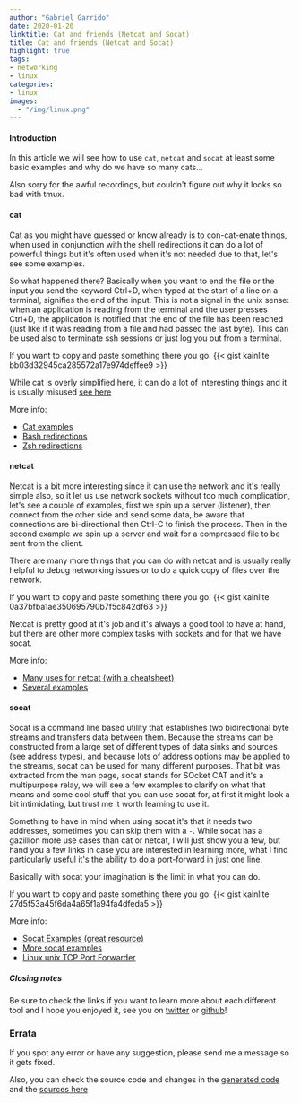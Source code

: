 ```yaml
---
author: "Gabriel Garrido"
date: 2020-01-20
linktitle: Cat and friends (Netcat and Socat)
title: Cat and friends (Netcat and Socat)
highlight: true
tags:
- networking
- linux
categories:
- linux
images:
  - "/img/linux.png"
---
```


#### **Introduction**
In this article we will see how to use `cat`, `netcat` and `socat` at least some basic examples and why do we have so many cats...

Also sorry for the awful recordings, but couldn't figure out why it looks so bad with tmux.

#### **cat**
Cat as you might have guessed or know already is to con-cat-enate things, when used in conjunction with the shell redirections it can do a lot of powerful things but it's often used when it's not needed due to that, let's see some examples.
<script src="https://asciinema.org/a/a48k8B7cUHXPsK0aJ3QNfL1zd.js" async data-preload="true" data-speed="2" data-size="small" data-cols="120" data-rows="20" id="asciicast-a48k8B7cUHXPsK0aJ3QNfL1zd" async></script>
So what happened there? Basically when you want to end the file or the input you send the keyword Ctrl+D, when typed at the start of a line on a terminal, signifies the end of the input. This is not a signal in the unix sense: when an application is reading from the terminal and the user presses Ctrl+D, the application is notified that the end of the file has been reached (just like if it was reading from a file and had passed the last byte). This can be used also to terminate ssh sessions or just log you out from a terminal.

If you want to copy and paste something there you go:
{{< gist kainlite  bb03d32945ca285572a17e974deffee9 >}}

While cat is overly simplified here, it can do a lot of interesting things and it is usually misused [see here](http://porkmail.org/era/unix/award.html)

More info:

- [Cat examples](https://www.tecmint.com/13-basic-cat-command-examples-in-linux/)
- [Bash redirections](https://www.gnu.org/savannah-checkouts/gnu/bash/manual/bash.html#Redirections)
- [Zsh redirections](http://zsh.sourceforge.net/Doc/Release/Redirection.html)


#### **netcat**
Netcat is a bit more interesting since it can use the network and it's really simple also, so it let us use network sockets without too much complication, let's see a couple of examples, first we spin up a server (listener), then connect from the other side and send some data, be aware that connections are bi-directional then Ctrl-C to finish the process. Then in the second example we spin up a server and wait for a compressed file to be sent from the client.
<script src="https://asciinema.org/a//aRoZYNLIr1EwCLYBpyhY5N2iC.js" async data-preload="true" data-speed="2" data-size="small" data-cols="125" data-rows="40" data-loop="true" id="asciicast-aRoZYNLIr1EwCLYBpyhY5N2iC" async></script>
There are many more things that you can do with netcat and is usually really helpful to debug networking issues or to do a quick copy of files over the network.

If you want to copy and paste something there you go:
{{< gist kainlite  0a37bfba1ae350695790b7f5c842df63 >}}

Netcat is pretty good at it's job and it's always a good tool to have at hand, but there are other more complex tasks with sockets and for that we have socat.

More info:

- [Many uses for netcat (with a cheatsheet)](https://www.varonis.com/blog/netcat-commands/)
- [Several examples](https://www.poftut.com/netcat-nc-command-tutorial-examples/)


#### **socat**
Socat is a command line based utility that establishes two bidirectional byte streams and transfers data between them. Because the streams can be constructed from a large set of different types of data sinks and sources (see address types), and because lots of address options may be applied to the streams, socat can be used for many different purposes. That bit was extracted from the man page, socat stands for SOcket CAT and it's a multipurpose relay, we will see a few examples to clarify on what that means and some cool stuff that you can use socat for, at first it might look a bit intimidating, but trust me it worth learning to use it.

Something to have in mind when using socat it's that it needs two addresses, sometimes you can skip them with a `-`. While socat has a gazillion more use cases than cat or netcat, I will just show you a few, but hand you a few links in case you are interested in learning more, what I find particularly useful it's the ability to do a port-forward in just one line.

<script src="https://asciinema.org/a/HUuq9N8wUqZFhSKPGkpMKKzzg.js" async data-preload="true" data-speed="2" data-size="small" data-cols="125" data-rows="40" data-loop="true" id="asciicast-HUuq9N8wUqZFhSKPGkpMKKzzg" async></script>
Basically with socat your imagination is the limit in what you can do.

If you want to copy and paste something there you go:
{{< gist kainlite 27d5f53a45f6da4a65f1a94fa4dfeda5 >}}

More info:

- [Socat Examples (great resource)](https://github.com/craSH/socat/blob/master/EXAMPLES)
- [More socat examples](https://www.poftut.com/linux-multipurpose-relay-socat-command-tutorial-with-examples/)
- [Linux unix TCP Port Forwarder](https://www.cyberciti.biz/faq/linux-unix-tcp-port-forwarding/)


##### **Closing notes**
Be sure to check the links if you want to learn more about each different tool and I hope you enjoyed it, see you on [twitter](https://twitter.com/kainlite) or [github](https://github.com/kainlite)!

### Errata
If you spot any error or have any suggestion, please send me a message so it gets fixed.

Also, you can check the source code and changes in the [generated code](https://github.com/kainlite/kainlite.github.io) and the [sources here](https://github.com/kainlite/blog)
